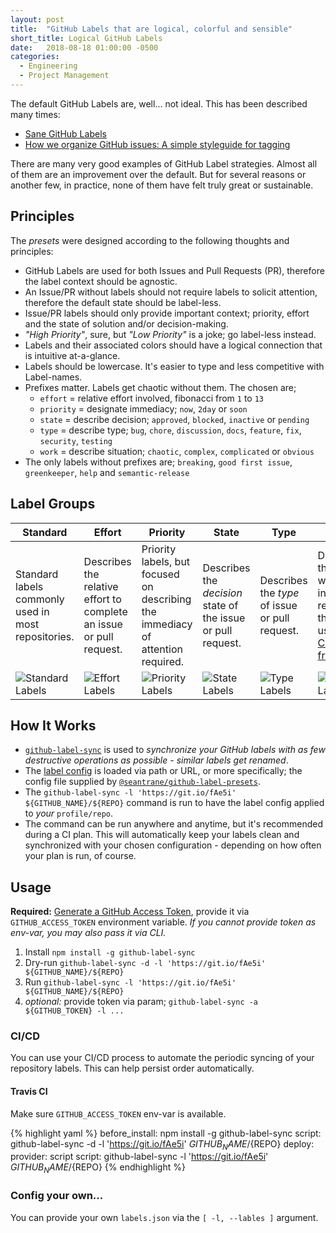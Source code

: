```yaml
---
layout: post
title:  "GitHub Labels that are logical, colorful and sensible"
short_title: Logical GitHub Labels
date:   2018-08-18 01:00:00 -0500
categories:
  - Engineering
  - Project Management
---
```


The default GitHub Labels are, well... not ideal. This has been described many times:

- [Sane GitHub Labels](https://medium.com/@dave_lunny/sane-github-labels-c5d2e6004b63)
- [How we organize GitHub issues: A simple styleguide for tagging](https://robinpowered.com/blog/best-practice-system-for-organizing-and-tagging-github-issues/)

There are many very good examples of GitHub Label strategies. Almost all of them are an improvement over the default. But for several reasons or another few, in practice, none of them have felt truly great or sustainable.

## Principles

The _presets_ were designed according to the following thoughts and principles:

- GitHub Labels are used for both Issues and Pull Requests (PR), therefore the label context should be agnostic.
- An Issue/PR without labels should not require labels to solicit attention, therefore the default state should be label-less.
- Issue/PR labels should only provide important context; priority, effort and the state of solution and/or decision-making.
- _"High Priority"_, sure, but _"Low Priority"_ is a joke; go label-less instead.
- Labels and their associated colors should have a logical connection that is intuitive at-a-glance.
- Labels should be lowercase. It's easier to type and less competitive with Label-names.
- Prefixes matter. Labels get chaotic without them. The chosen are;
  - `effort` = relative effort involved, fibonacci from `1` to `13`
  - `priority` = designate immediacy; `now`, `2day` or `soon`
  - `state` = describe decision; `approved`, `blocked`, `inactive` or `pending`
  - `type` = describe type; `bug`, `chore`, `discussion`, `docs`, `feature`, `fix`, `security`, `testing`
  - `work` = describe situation; `chaotic`, `complex`, `complicated` or `obvious`
- The only labels without prefixes are; `breaking`, `good first issue`, `greenkeeper`, `help` and `semantic-release`

## Label Groups

| Standard | Effort | Priority | State | Type | Work |
| -------- | ------ | -------- | ----- | ---- | ---- |
| Standard labels commonly used in most repositories. | Describes the relative effort to complete an issue or pull request. | Priority labels, but focused on describing the immediacy of attention required. | Describes the _decision_ state of the issue or pull request. | Describes the _type_ of issue or pull request. | Describes the kind of work involved in resolving the issue, using the [Cynefin framework](https://en.wikipedia.org/wiki/Cynefin_framework). |
| ![Standard Labels](https://github.com/seantrane/github-label-presets/raw/master/docs/images/github-labels-standard.png) | ![Effort Labels](https://github.com/seantrane/github-label-presets/raw/master/docs/images/github-labels-effort.png) | ![Priority Labels](https://github.com/seantrane/github-label-presets/raw/master/docs/images/github-labels-priority.png) | ![State Labels](https://github.com/seantrane/github-label-presets/raw/master/docs/images/github-labels-state.png) | ![Type Labels](https://github.com/seantrane/github-label-presets/raw/master/docs/images/github-labels-type.png) | ![Work Labels](https://github.com/seantrane/github-label-presets/raw/master/docs/images/github-labels-work.png) |

## How It Works

- [`github-label-sync`](https://github.com/Financial-Times/github-label-sync) is used to _synchronize your GitHub labels with as few destructive operations as possible - similar labels get renamed_.
- The [label config](https://github.com/Financial-Times/github-label-sync#label-json) is loaded via path or URL, or more specifically; the config file supplied by [`@seantrane/github-label-presets`](https://github.com/seantrane/github-label-presets).
- The `github-label-sync -l 'https://git.io/fAe5i' ${GITHUB_NAME}/${REPO}` command is run to have the label config applied to _your_ `profile/repo`.
- The command can be run anywhere and anytime, but it's recommended during a CI plan. This will automatically keep your labels clean and synchronized with your chosen configuration - depending on how often your plan is run, of course.

## Usage

**Required:** [Generate a GitHub Access Token](https://github.com/settings/tokens), provide it via `GITHUB_ACCESS_TOKEN` environment variable. _If you cannot provide token as env-var, you may also pass it via CLI._

1. Install `npm install -g github-label-sync`
2. Dry-run `github-label-sync -d -l 'https://git.io/fAe5i' ${GITHUB_NAME}/${REPO}`
3. Run `github-label-sync -l 'https://git.io/fAe5i' ${GITHUB_NAME}/${REPO}`
4. _optional:_ provide token via param; `github-label-sync -a ${GITHUB_TOKEN} -l ...`

### CI/CD

You can use your CI/CD process to automate the periodic syncing of your repository labels. This can help persist order automatically.

#### Travis CI

Make sure `GITHUB_ACCESS_TOKEN` env-var is available.

{% highlight yaml %}
before_install: npm install -g github-label-sync
script: github-label-sync -d -l 'https://git.io/fAe5i' ${GITHUB_NAME}/${REPO}
deploy:
  provider: script
  script: github-label-sync -l 'https://git.io/fAe5i' ${GITHUB_NAME}/${REPO}
{% endhighlight %}

### Config your own...

You can provide your own `labels.json` via the `[ -l, --lables ]` argument.

